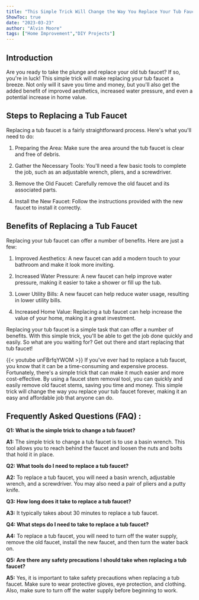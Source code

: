 ```yaml
---
title: "This Simple Trick Will Change the Way You Replace Your Tub Faucet Forever!"
ShowToc: true 
date: "2023-03-23"
author: "Alvin Moore" 
tags: ["Home Improvement","DIY Projects"]
---
```

## Introduction

Are you ready to take the plunge and replace your old tub faucet? If so, you're in luck! This simple trick will make replacing your tub faucet a breeze. Not only will it save you time and money, but you'll also get the added benefit of improved aesthetics, increased water pressure, and even a potential increase in home value.

## Steps to Replacing a Tub Faucet

Replacing a tub faucet is a fairly straightforward process. Here's what you'll need to do:

1. Preparing the Area: Make sure the area around the tub faucet is clear and free of debris.

2. Gather the Necessary Tools: You'll need a few basic tools to complete the job, such as an adjustable wrench, pliers, and a screwdriver.

3. Remove the Old Faucet: Carefully remove the old faucet and its associated parts.

4. Install the New Faucet: Follow the instructions provided with the new faucet to install it correctly.

## Benefits of Replacing a Tub Faucet

Replacing your tub faucet can offer a number of benefits. Here are just a few:

1. Improved Aesthetics: A new faucet can add a modern touch to your bathroom and make it look more inviting.

2. Increased Water Pressure: A new faucet can help improve water pressure, making it easier to take a shower or fill up the tub.

3. Lower Utility Bills: A new faucet can help reduce water usage, resulting in lower utility bills.

4. Increased Home Value: Replacing a tub faucet can help increase the value of your home, making it a great investment.

Replacing your tub faucet is a simple task that can offer a number of benefits. With this simple trick, you'll be able to get the job done quickly and easily. So what are you waiting for? Get out there and start replacing that tub faucet!

{{< youtube unFBrfqYWOM >}} 
If you've ever had to replace a tub faucet, you know that it can be a time-consuming and expensive process. Fortunately, there's a simple trick that can make it much easier and more cost-effective. By using a faucet stem removal tool, you can quickly and easily remove old faucet stems, saving you time and money. This simple trick will change the way you replace your tub faucet forever, making it an easy and affordable job that anyone can do.

## Frequently Asked Questions (FAQ) :
**Q1: What is the simple trick to change a tub faucet?**

**A1:** The simple trick to change a tub faucet is to use a basin wrench. This tool allows you to reach behind the faucet and loosen the nuts and bolts that hold it in place.

**Q2: What tools do I need to replace a tub faucet?**

**A2:** To replace a tub faucet, you will need a basin wrench, adjustable wrench, and a screwdriver. You may also need a pair of pliers and a putty knife. 

**Q3: How long does it take to replace a tub faucet?**

**A3:** It typically takes about 30 minutes to replace a tub faucet.

**Q4: What steps do I need to take to replace a tub faucet?**

**A4:** To replace a tub faucet, you will need to turn off the water supply, remove the old faucet, install the new faucet, and then turn the water back on. 

**Q5: Are there any safety precautions I should take when replacing a tub faucet?**

**A5:** Yes, it is important to take safety precautions when replacing a tub faucet. Make sure to wear protective gloves, eye protection, and clothing. Also, make sure to turn off the water supply before beginning to work.





